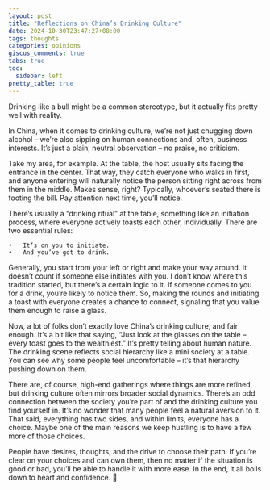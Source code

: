 ```yaml
---
layout: post
title: "Reflections on China’s Drinking Culture"
date: 2024-10-30T23:47:27+08:00
tags: thoughts
categories: opinions
giscus_comments: true
tabs: true
toc:
  sidebar: left
pretty_table: true
---
```


Drinking like a bull might be a common stereotype, but it actually fits pretty well with reality.

In China, when it comes to drinking culture, we’re not just chugging down alcohol – we’re also sipping on human connections and, often, business interests. It’s just a plain, neutral observation – no praise, no criticism.

Take my area, for example. At the table, the host usually sits facing the entrance in the center. That way, they catch everyone who walks in first, and anyone entering will naturally notice the person sitting right across from them in the middle. Makes sense, right? Typically, whoever’s seated there is footing the bill. Pay attention next time, you’ll notice.

There’s usually a “drinking ritual” at the table, something like an initiation process, where everyone actively toasts each other, individually. There are two essential rules:

    •	It’s on you to initiate.
    •	And you’ve got to drink.

Generally, you start from your left or right and make your way around. It doesn’t count if someone else initiates with you. I don’t know where this tradition started, but there’s a certain logic to it. If someone comes to you for a drink, you’re likely to notice them. So, making the rounds and initiating a toast with everyone creates a chance to connect, signaling that you value them enough to raise a glass.

Now, a lot of folks don’t exactly love China’s drinking culture, and fair enough. It’s a bit like that saying, “Just look at the glasses on the table – every toast goes to the wealthiest.” It’s pretty telling about human nature. The drinking scene reflects social hierarchy like a mini society at a table. You can see why some people feel uncomfortable – it’s that hierarchy pushing down on them.

There are, of course, high-end gatherings where things are more refined, but drinking culture often mirrors broader social dynamics. There’s an odd connection between the society you’re part of and the drinking culture you find yourself in. It’s no wonder that many people feel a natural aversion to it. That said, everything has two sides, and within limits, everyone has a choice. Maybe one of the main reasons we keep hustling is to have a few more of those choices.

People have desires, thoughts, and the drive to choose their path. If you’re clear on your choices and can own them, then no matter if the situation is good or bad, you’ll be able to handle it with more ease. In the end, it all boils down to heart and confidence. 🍺
